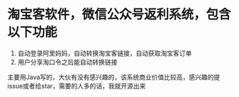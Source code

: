 # 淘宝客软件，微信公众号返利系统，包含以下功能
1. 自动登录阿里妈妈，自动转换淘宝客链接，自动获取淘宝客订单
2. 用户分享淘口令之后能自动转换链接

主要用Java写的，大伙有没有感兴趣的，该系统商业价值比较高，感兴趣的提issue或者给star，需要的人多的话，我就开源出来


